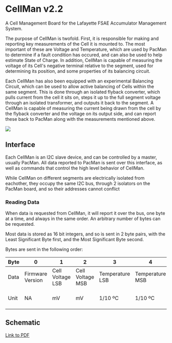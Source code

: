# CellMan v2.2
A Cell Management Board for the Lafayette FSAE Accumulator Management System.

The purpose of CellMan is twofold. First, it is responsible for making and reporting
key measurements of the Cell it is mounted to. The most important of these are Voltage 
and Temperature, which are used by PacMan to determine if a fault condition has occured, and can also be used to help estimate State of Charge.
In addition, CellMan is capable of measuring the voltage of its Cell's negative terminal relative to the segment, used for determining its position, 
and some properties of its balancing circuit.

Each CellMan has also been equipped with an experimental Balancing Circuit, which can be used to allow active balancing of Cells within the same segment.
This is done through an isolated flyback converter, which pulls current from the cell it sits on, steps it up to the full segment voltage through an isolated
transformer, and outputs it back to the segment. A CellMan is capable of measuring the current being drawn from the cell by the flyback converter and the
voltage on its output side, and can report these back to PacMan along with the measurements mentioned above.


![](https://sites.lafayette.edu/motorsports/files/2020/04/render_top.png)

## Interface

Each CellMan is an I2C slave device, and can be controlled by a master, usually PacMan. All data reported to PacMan is sent over this interface, as well as commands
that control the high level behavior of CellMan.

While CellMan on different segments are electrically isolated from eachother, they occupy the same I2C bus, through 2 isolators on the PacMan board, and so their
addresses cannot conflict

### Reading Data

When data is requested from CellMan, it will report it over the bus, one byte at a time,  and always in the same order. An arbitrary number of bytes can be requested.

Most data is stored as 16 bit integers, and so is sent in 2 byte pairs, with the Least Significant Byte first, and the Most Significant Byte second.

Bytes are sent in the following order:

|Byte|0               |1               |2               |3              |4              |5            |6            |
|----|----------------|----------------|----------------|---------------|---------------|-------------|-------------|
|Data|Firmware Version|Cell Voltage LSB|Cell Voltage MSB|Temperature LSB|Temperature MSB|Position LSB |Position MSB |
|Unit|NA              |mV              |mV              |1/10 ºC        |1/10 ºC        |Raw ADC Value|Raw ADC Value|

## Schematic
[Link to PDF](https://sites.lafayette.edu/motorsports/files/2019/11/CellMan.pdf)
